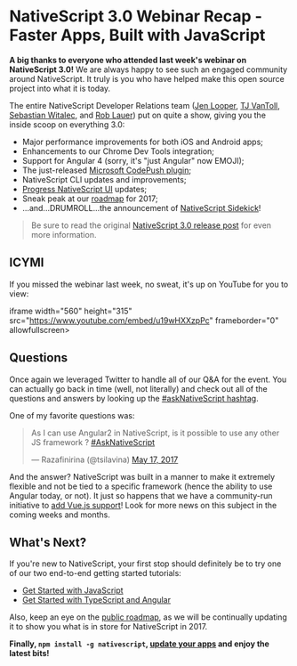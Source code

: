 # NativeScript 3.0 Webinar Recap - Faster Apps, Built with JavaScript

**A big thanks to everyone who attended last week's webinar on NativeScript 3.0!** We are always happy to see such an engaged community around NativeScript. It truly is you who have helped make this open source project into what it is today.

The entire NativeScript Developer Relations team ([Jen Looper](https://twitter.com/jenlooper), [TJ VanToll](https://twitter.com/tjvantoll), [Sebastian Witalec](https://twitter.com/sebawita), and [Rob Lauer](https://twitter.com/RobLauer)) put on quite a show, giving you the inside scoop on everything 3.0:

- Major performance improvements for both iOS and Android apps;
- Enhancements to our Chrome Dev Tools integration;
- Support for Angular 4 (sorry, it's "just Angular" now EMOJI);
- The just-released [Microsoft CodePush plugin](https://github.com/EddyVerbruggen/nativescript-code-push/);
- NativeScript CLI updates and improvements;
- [Progress NativeScript UI](http://www.telerik.com/nativescript-ui) updates;
- Sneak peak at our [roadmap](https://www.nativescript.org/roadmap) for 2017;
- ...and...DRUMROLL...the announcement of [NativeScript Sidekick](https://www.nativescript.org/nativescript-sidekick)!

> Be sure to read the original [NativeScript 3.0 release post](https://www.nativescript.org/blog/nativescript-3.0-available-today) for even more information.

## ICYMI

If you missed the webinar last week, no sweat, it's up on YouTube for you to view:

iframe width="560" height="315" src="https://www.youtube.com/embed/u19wHXXzpPc" frameborder="0" allowfullscreen></iframe>

## Questions

Once again we leveraged Twitter to handle all of our Q&A for the event. You can actually go back in time (well, not literally) and check out all of the questions and answers by looking up the [#askNativeScript hashtag](https://twitter.com/hashtag/askNativeScript?f=tweets&vertical=default&src=tren).

One of my favorite questions was:

<blockquote class="twitter-tweet" data-lang="en"><p lang="en" dir="ltr">As I can use Angular2 in NativeScript, is it possible to use any other JS framework ? <a href="https://twitter.com/hashtag/AskNativeScript?src=hash">#AskNativeScript</a></p>&mdash; Razafinirina (@tsilavina) <a href="https://twitter.com/tsilavina/status/864853578162331648">May 17, 2017</a></blockquote>
<script async src="//platform.twitter.com/widgets.js" charset="utf-8"></script>

And the answer? NativeScript was built in a manner to make it extremely flexible and not be tied to a specific framework (hence the ability to use Angular today, or not). It just so happens that we have a community-run initiative to [add Vue.js support](https://github.com/rigor789/nativescript-vue)! Look for more news on this subject in the coming weeks and months.

## What's Next?

If you're new to NativeScript, your first stop should definitely be to try one of our two end-to-end getting started tutorials:

- [Get Started with JavaScript](http://docs.nativescript.org/tutorial/chapter-0)
- [Get Started with TypeScript and Angular](http://docs.nativescript.org/angular/tutorial/ng-chapter-0)

Also, keep an eye on the [public roadmap](https://www.nativescript.org/roadmap), as we will be continually updating it to show you what is in store for NativeScript in 2017.

**Finally, `npm install -g nativescript`, [update your apps](https://docs.nativescript.org/releases/upgrade-instructions) and enjoy the latest bits!**